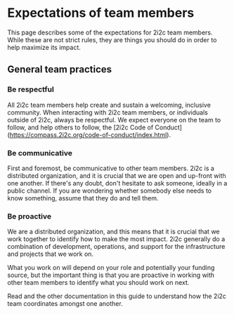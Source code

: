 # Expectations of team members

This page describes some of the expectations for 2i2c team members.
While these are not strict rules, they are things you should do in order to help maximize its impact.

## General team practices

### Be respectful

All 2i2c team members help create and sustain a welcoming, inclusive community. When interacting with 2i2c team members, or individuals outside of 2i2c, always be respectful. 
We expect everyone on the team to follow, and help others to follow, the [2i2c Code of Conduct] (https://compass.2i2c.org/code-of-conduct/index.html). 

### Be communicative

First and foremost, be communicative to other team members.
2i2c is a distributed organization, and it is crucial that we are open and up-front with one another.
If there's any doubt, don't hesitate to ask someone, ideally in a public channel.
If you are wondering whether somebody else needs to know something, assume that they do and tell them.

### Be proactive

We are a distributed organization, and this means that it is crucial that we work together to identify how to make the most impact.
2i2c generally do a combination of development, operations, and support for the infrastructure and projects that we work on.

What you work on will depend on your role and potentially your funding source, but the important thing is that you are proactive in working with other team members to identify what you should work on next.

Read [](index.md) and the other documentation in this guide to understand how the 2i2c team coordinates amongst one another.
